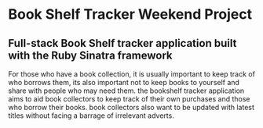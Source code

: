 # Book Shelf Tracker Weekend Project 

## Full-stack Book Shelf tracker application built with the Ruby Sinatra framework

For those who have a book collection, it is usually important to keep track of who borrows them, its also important
not to keep books to yourself and share with people who may need them. the bookshelf tracker application aims
to aid book collectors to keep track of their own purchases and those who borrow their books. book collectors also want
to be updated with latest titles without facing a barrage of irrelevant adverts.
